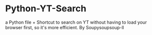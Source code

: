 # Python-YT-Search
a Python file + Shortcut to search on YT without having to load your browser first, so it's more efficient.
By Soupysoupsoup-ll
